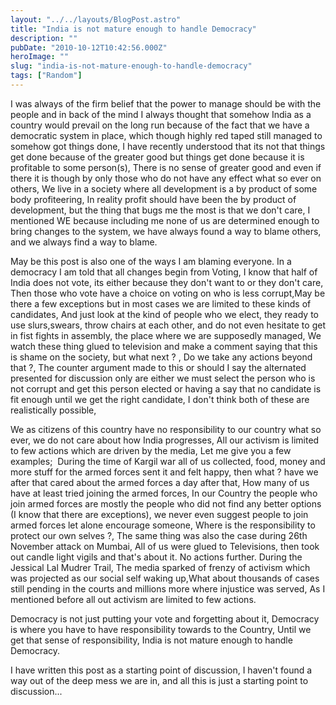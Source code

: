 ```yaml
---
layout: "../../layouts/BlogPost.astro"
title: "India is not mature enough to handle Democracy"
description: ""
pubDate: "2010-10-12T10:42:56.000Z"
heroImage: ""
slug: "india-is-not-mature-enough-to-handle-democracy"
tags: ["Random"]
---
```


I was always of the firm belief that the power to manage should be with the people and in back of the mind I always thought that somehow India as a country would prevail on the long run because of the fact that we have a democratic system in place, which though highly red taped still managed to somehow got things done, I have recently understood that its not that things get done because of the greater good but things get done because it is profitable to some person(s), There is no sense of greater good and even if there it is though by only those who do not have any effect what so ever on others, We live in a society where all development is a by product of some body profiteering, In reality profit should have been the by product of development, but the thing that bugs me the most is that we don't care, I mentioned WE because including me none of us are determined enough to bring changes to the system, we have always found a way to blame others, and we always find a way to blame. 

May be this post is also one of the ways I am blaming everyone. In a democracy I am told that all changes begin from Voting, I know that half of India does not vote, its either because they don't want to or they don't care, Then those who vote have a choice on voting on who is less corrupt,May be there a few exceptions but in most cases we are limited to these kinds of candidates, And just look at the kind of people who we elect, they ready to use slurs,swears, throw chairs at each other, and do not even hesitate to get in fist fights in assembly, the place where we are supposedly managed, We watch these thing glued to television and make a comment saying that this is shame on the society, but what next ? , Do we take any actions beyond that ?, The counter argument made to this or should I say the alternated presented for discussion only are either we must select the person who is  not corrupt and get this person elected or having a say that no candidate is fit enough until we get the right candidate, I don't think both of these are realistically possible,  

We as citizens of this country have no responsibility to our country what so ever, we do not care about how India progresses, All our activism is limited to few actions which are driven by the media, Let me give you a few examples;  During the time of Kargil war all of us collected, food, money and more stuff for the armed forces sent it and felt happy, then what ? have we after that cared about the armed forces a day after that, How many of us have at least tried joining the armed forces, In our Country the people who join armed forces are mostly the people who did not find any better options (I know that there are exceptions), we never even suggest people to join armed forces let alone encourage someone, Where is the responsibility to protect our own selves ?, The same thing was also the case during 26th November attack on Mumbai, All of us were glued to Televisions, then took out candle light vigils and that's about it. No actions further. During the Jessical Lal Mudrer Trail, The media sparked of frenzy of activism which was projected as our social self waking up,What about thousands of cases still pending in the courts and millions more where injustice was served, As I mentioned before all out activism are limited to few actions.
 
Democracy is not just putting your vote and forgetting about it, Democracy is where you have to have responsibility towards to the Country, Until we get that sense of responsibility, India is not mature enough to handle Democracy.

I have written this post as a starting point of discussion, I haven't found a way out of the deep mess we are in, and all this is just a starting point to discussion...
